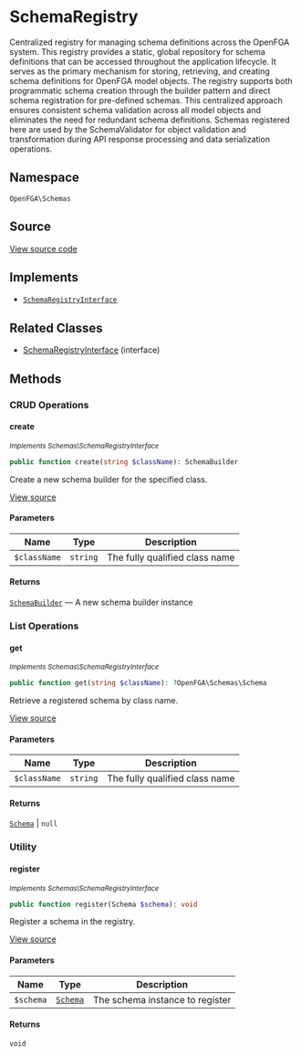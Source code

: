 # SchemaRegistry

Centralized registry for managing schema definitions across the OpenFGA system. This registry provides a static, global repository for schema definitions that can be accessed throughout the application lifecycle. It serves as the primary mechanism for storing, retrieving, and creating schema definitions for OpenFGA model objects. The registry supports both programmatic schema creation through the builder pattern and direct schema registration for pre-defined schemas. This centralized approach ensures consistent schema validation across all model objects and eliminates the need for redundant schema definitions. Schemas registered here are used by the SchemaValidator for object validation and transformation during API response processing and data serialization operations.

## Namespace

`OpenFGA\Schemas`

## Source

[View source code](https://github.com/evansims/openfga-php/blob/main/src/Schemas/SchemaRegistry.php)

## Implements

* [`SchemaRegistryInterface`](SchemaRegistryInterface.md)

## Related Classes

* [SchemaRegistryInterface](Schemas/SchemaRegistryInterface.md) (interface)

## Methods

### CRUD Operations

#### create

*<small>Implements Schemas\SchemaRegistryInterface</small>*

```php
public function create(string $className): SchemaBuilder

```

Create a new schema builder for the specified class.

[View source](https://github.com/evansims/openfga-php/blob/main/src/Schemas/SchemaRegistryInterface.php#L29)

#### Parameters

| Name         | Type     | Description                    |
| ------------ | -------- | ------------------------------ |
| `$className` | `string` | The fully qualified class name |

#### Returns

[`SchemaBuilder`](SchemaBuilder.md) — A new schema builder instance

### List Operations

#### get

*<small>Implements Schemas\SchemaRegistryInterface</small>*

```php
public function get(string $className): ?OpenFGA\Schemas\Schema

```

Retrieve a registered schema by class name.

[View source](https://github.com/evansims/openfga-php/blob/main/src/Schemas/SchemaRegistryInterface.php#L37)

#### Parameters

| Name         | Type     | Description                    |
| ------------ | -------- | ------------------------------ |
| `$className` | `string` | The fully qualified class name |

#### Returns

[`Schema`](Schema.md) &#124; `null`

### Utility

#### register

*<small>Implements Schemas\SchemaRegistryInterface</small>*

```php
public function register(Schema $schema): void

```

Register a schema in the registry.

[View source](https://github.com/evansims/openfga-php/blob/main/src/Schemas/SchemaRegistryInterface.php#L44)

#### Parameters

| Name      | Type                  | Description                     |
| --------- | --------------------- | ------------------------------- |
| `$schema` | [`Schema`](Schema.md) | The schema instance to register |

#### Returns

`void`

